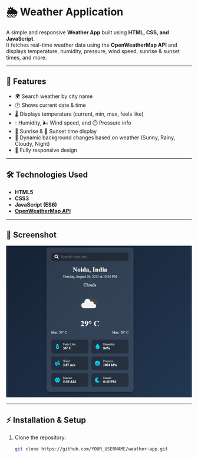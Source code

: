 # 🌦️ Weather Application

A simple and responsive **Weather App** built using **HTML, CSS, and JavaScript**.  
It fetches real-time weather data using the **OpenWeatherMap API** and displays temperature, humidity, pressure, wind speed, sunrise & sunset times, and more.

---

## 🚀 Features
- 🌍 Search weather by city name  
- 🕑 Shows current date & time  
- 🌡️ Displays temperature (current, min, max, feels like)  
- 💧 Humidity, 🌬️ Wind speed, and ⏱️ Pressure info  
- 🌅 Sunrise & 🌇 Sunset time display  
- 🎨 Dynamic background changes based on weather (Sunny, Rainy, Cloudy, Night)  
- 📱 Fully responsive design  

---

## 🛠️ Technologies Used
- **HTML5**  
- **CSS3**  
- **JavaScript (ES6)**  
- **[OpenWeatherMap API](https://openweathermap.org/api)**  

---

## 📸 Screenshot
![Weather App Screenshot](Weather.png)

---

## ⚡ Installation & Setup
1. Clone the repository:
   ```bash
   git clone https://github.com/YOUR_USERNAME/weather-app.git

